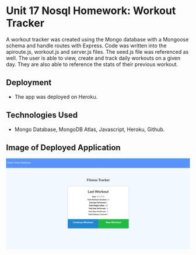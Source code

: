 # Unit 17 Nosql Homework: Workout Tracker

A workout tracker was created using the Mongo database with a Mongoose schema and handle routes with Express. Code was written into the apiroute.js, workout.js and server.js files. The seed.js file was referenced as well. The user is able to view, create and track daily workouts on a given day. They are also able to reference the stats of their previous workout. 

## Deployment

* The app was deployed on Heroku. 

## Technologies Used

* Mongo Database, MongoDB Atlas, Javascript, Heroku, Github.

## Image of Deployed Application

<img src="public\fitness tracker pic.png">


